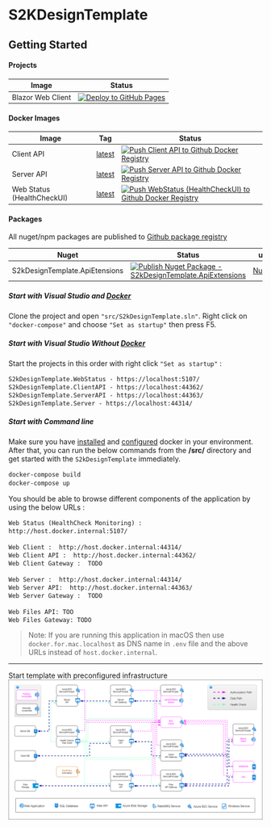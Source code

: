 # S2KDesignTemplate

## Getting Started

#### Projects 
| Image | Status | 
| ------------- | ------------- | 
| Blazor Web Client | [![Deploy to GitHub Pages](https://github.com/s2kdesign-com/WASM_Net5_Azure_B2C_Template/actions/workflows/gh-pages.yml/badge.svg)](https://github.com/s2kdesign-com/WASM_Net5_Azure_B2C_Template/actions/workflows/gh-pages.yml) |

#### Docker Images

| Image | Tag | Status | 
| ------------- | ------------- | ------------- | 
| Client API | [latest](https://github.com/s2kdesign-com/WASM_Net5_Azure_B2C_Template/pkgs/container/s2kdesigntemplate.clientapi) | [![Push Client API to Github Docker Registry](https://github.com/s2kdesign-com/WASM_Net5_Azure_B2C_Template/actions/workflows/clientapi-docker-build.yml/badge.svg)](https://github.com/s2kdesign-com/WASM_Net5_Azure_B2C_Template/actions/workflows/clientapi-docker-build.yml)|
| Server API | [latest](https://github.com/s2kdesign-com/WASM_Net5_Azure_B2C_Template/pkgs/container/s2kdesigntemplate.serverapi)  | [![Push Server API to Github Docker Registry](https://github.com/s2kdesign-com/WASM_Net5_Azure_B2C_Template/actions/workflows/serverapi-docker-build.yml/badge.svg)](https://github.com/s2kdesign-com/WASM_Net5_Azure_B2C_Template/actions/workflows/serverapi-docker-build.yml) |
| Web Status (HealthCheckUI) | [latest](https://github.com/s2kdesign-com/WASM_Net5_Azure_B2C_Template/pkgs/container/s2kdesigntemplate.webstatus)   |[![Push WebStatus (HealthCheckUI) to Github Docker Registry](https://github.com/s2kdesign-com/WASM_Net5_Azure_B2C_Template/actions/workflows/webstatus-docker-build.yml/badge.svg)](https://github.com/s2kdesign-com/WASM_Net5_Azure_B2C_Template/actions/workflows/webstatus-docker-build.yml) |


#### Packages
All nuget/npm packages are published to [Github package registry ](https://github.com/orgs/s2kdesign-com/packages)

| Nuget | Status | url| 
| ------------- | ------------- | ------------- | 
| S2kDesignTemplate.ApiEtensions | [![Publish Nuget Package - S2kDesignTemplate.ApiExtensions](https://github.com/s2kdesign-com/WASM_Net5_Azure_B2C_Template/actions/workflows/nuget-s2kdesigntemplate-extensions.yml/badge.svg)](https://github.com/s2kdesign-com/WASM_Net5_Azure_B2C_Template/actions/workflows/nuget-s2kdesigntemplate-extensions.yml) |[Nuget](https://github.com/s2kdesign-com/WASM_Net5_Azure_B2C_Template/)

##### Start with Visual Studio and [Docker](https://docs.docker.com/docker-for-windows/install/)
Clone the project and open  `"src/S2kDesignTemplate.sln"`. 
Right click on `"docker-compose"` and choose `"Set as startup"` then press F5.

##### Start with Visual Studio Without [Docker](https://docs.docker.com/docker-for-windows/install/)
Start the projects in this order with right click `"Set as startup"` :
```
S2kDesignTemplate.WebStatus - https://localhost:5107/
S2kDesignTemplate.ClientAPI - https://localhost:44362/
S2kDesignTemplate.ServerAPI - https://localhost:44363/
S2kDesignTemplate.Server - https://localhost:44314/
```

##### Start with Command line
Make sure you have [installed](https://docs.docker.com/docker-for-windows/install/) and [configured](https://github.com/dotnet-architecture/eShopOnContainers/wiki/Windows-setup#configure-docker) docker in your environment. After that, you can run the below commands from the **/src/** directory and get started with the `S2kDesignTemplate` immediately.

```powershell
docker-compose build
docker-compose up
```

You should be able to browse different components of the application by using the below URLs :

```
Web Status (HealthCheck Monitoring) : http://host.docker.internal:5107/

Web Client :  http://host.docker.internal:44314/
Web Client API :  http://host.docker.internal:44362/
Web Client Gateway :  TODO

Web Server :  http://host.docker.internal:44314/
Web Server API:  http://host.docker.internal:44363/
Web Server Gateway :  TODO

Web Files API: TOO
Web Files Gateway: TODO
```
>Note: If you are running this application in macOS then use `docker.for.mac.localhost` as DNS name in `.env` file and the above URLs instead of `host.docker.internal`.
---



Start template with preconfigured infrastructure
![](docs/img/InfrastructureDiagram.drawio.png) 

